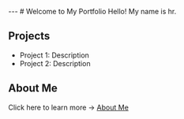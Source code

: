 --- # Welcome to My Portfolio Hello! My name is hr.
## Projects
- Project 1: Description
- Project 2: Description
## About Me
Click here to learn more → [About Me](about.md)
